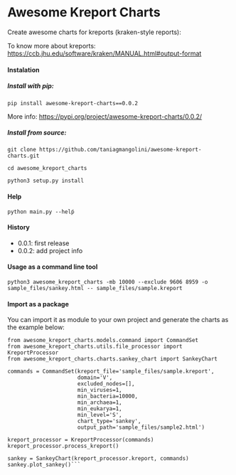 # Awesome Kreport Charts

Create awesome charts for kreports (kraken-style reports):

To know more about kreports: https://ccb.jhu.edu/software/kraken/MANUAL.html#output-format


#### Instalation

##### Install with pip:

```pip install awesome-kreport-charts==0.0.2```

More info: https://pypi.org/project/awesome-kreport-charts/0.0.2/

##### Install from source:

```git clone https://github.com/taniagmangolini/awesome-kreport-charts.git```

```cd awesome_kreport_charts```

```python3 setup.py install```


#### Help

```python main.py --helṕ```


#### History

* 0.0.1: first release
* 0.0.2: add project info


#### Usage as a command line tool

```python3 awesome_kreport_charts -mb 10000 --exclude 9606 8959 -o sample_files/sankey.html -- sample_files/sample.kreport```

#### Import as a package

You can import it as module to your own project and generate the charts as the example below:

```
from awesome_kreport_charts.models.command import CommandSet
from awesome_kreport_charts.utils.file_processor import KreportProcessor
from awesome_kreport_charts.charts.sankey_chart import SankeyChart

commands = CommandSet(kreport_file='sample_files/sample.kreport',
                      domain='V',
                      excluded_nodes=[],
                      min_viruses=1,
                      min_bacteria=10000,
                      min_archaea=1,
                      min_eukarya=1,
                      min_level='S',
                      chart_type='sankey',
                      output_path='sample_files/sample2.html')

kreport_processor = KreportProcessor(commands)
kreport_processor.process_kreport()

sankey = SankeyChart(kreport_processor.kreport, commands)
sankey.plot_sankey()```

